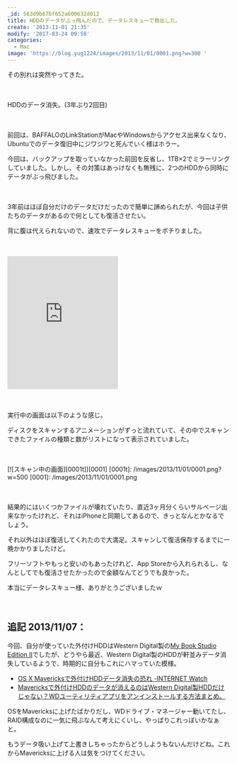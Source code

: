 ```yaml
---
_id: 563d9b67bf652a600632d012
title: HDDのデータがぶっ飛んだので、データレスキューで救出した。
create: '2013-11-01 21:35'
modify: '2017-03-24 09:58'
categories:
  - Mac
image: 'https://blog.yug1224/images/2013/11/01/0001.png?w=300 '
---
```


その別れは突然やってきた。

　

HDDのデータ消失。(3年ぶり2回目)

　

前回は、BAFFALOのLinkStationがMacやWindowsからアクセス出来なくなり、Ubuntuでのデータ復旧中にジワジワと死んでいく様はホラー。

今回は、バックアップを取っていなかった前回を反省し、1TB×2でミラーリングしていました。しかし、その対策はあっけなくも無残に、2つのHDDから同時にデータがぶっ飛びました。

　

3年前はほぼ自分だけのデータだけだったので簡単に諦められたが、今回は子供たちのデータがあるので何としても復活させたい。

背に腹は代えられないので、速攻でデータレスキューをポチりました。

<!-- more -->

　

<iframe src="https://widgets.itunes.apple.com/widget.html?c=jp&brc=FFFFFF&blc=FFFFFF&trc=FFFFFF&tlc=FFFFFF&d=&t=&m=software&e=macSoftware&w=250&h=300&ids=497951710&wt=discovery&partnerId=&affiliate_id=&at=11l6YY&ct=" frameborder=0 style="overflow-x:hidden;overflow-y:hidden;width:250px;height: 300px;border:0px"></iframe>

　

実行中の画面は以下のような感じ。

ディスクをスキャンするアニメーションがずっと流れていて、その中でスキャンできたファイルの種類と数がリストになって表示されていました。

　

[![スキャン中の画面][0001t]][0001]
[0001t]: /images/2013/11/01/0001.png?w=500
[0001]: /images/2013/11/01/0001.png

　

結果的にはいくつかファイルが壊れていたり、直近3ヶ月分くらいサルベージ出来なかったけれど、それはiPhoneと同期してあるので、きっとなんとかなるでしょう。

それ以外はほぼ復活してくれたので大満足。スキャンして復活保存するまでに一晩かかりましたけど。

フリーソフトやもっと安いのもあったけれど、App Storeから入れられるし、なんとしてでも復活させたかったので金額なんてどうでも良かった。

本当にデータレスキュー様、ありがとうございましたｗ

　

## 追記 2013/11/07：

今回、自分が使っていた外付けHDDはWestern Digital製の[My Book Studio Edition II](http://support.wdc.com/product/install.asp?modelno=WDH2Q20000J&x=-659&y=-256)でしたが、どうやら最近、Western Digital製のHDDが軒並みデータ消失しているようで、時期的に自分もこれにハマっていた模様。

+ [OS X Mavericksで外付けHDDデータ消失の恐れ -INTERNET Watch](http://internet.watch.impress.co.jp/docs/news/20131105_622110.html)
+ [Mavericksで外付けHDDのデータが消えるのはWestern Digital製HDDだけじゃない？WDユーティリティアプリをアンインストールする方法まとめ。](http://applech2.com/archives/34594508.html)

OSをMavericksに上げたばかりだし、WDドライブ・マネージャー動いてたし、RAID構成なのに一気に飛ぶなんて考えにくいし、やっぱりこれっぽいかなぁと。

もうデータ吸い上げて上書きしちゃったからどうしようもないんだけどね。これからMavericksに上げる人は気をつけてください。
